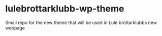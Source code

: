 # lulebrottarklubb-wp-theme
Small repo for the new theme that will be used in Lule brottarklubbs new webpage
